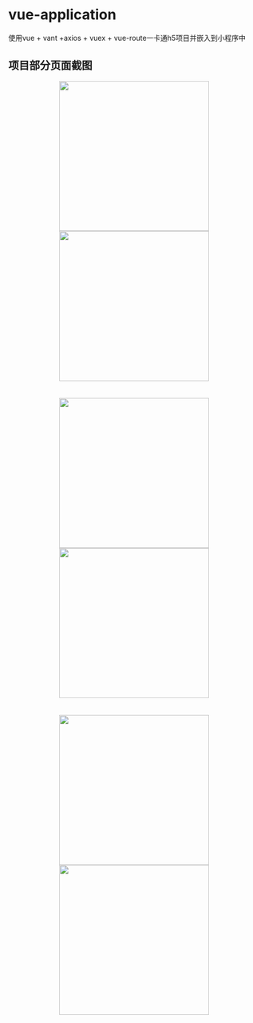 # vue-application

使用vue + vant +axios + vuex + vue-route一卡通h5项目并嵌入到小程序中

## 项目部分页面截图
<div align=center>
  <img src="https://github.com/mayangyang1/vue-oncard-application/raw/master/src/assets/example/1.jpg" width = "300"  alt="" align="center" />
  <img src="https://github.com/mayangyang1/vue-oncard-application/raw/master/src/assets/example/2.jpg" width = "300"  alt="" align="center" />
</div></br></br>
<div align=center>
  <img src="https://github.com/mayangyang1/vue-oncard-application/raw/master/src/assets/example/3.jpg" width = "300"  alt="" align="center" />
  <img src="https://github.com/mayangyang1/vue-oncard-application/raw/master/src/assets/example/4.jpg" width = "300"  alt="" align="center" />
</div></br></br>

<div align=center>
  <img src="https://github.com/mayangyang1/vue-oncard-application/raw/master/src/assets/example/5.jpg" width = "300"  alt="" align="center" />
  <img src="https://github.com/mayangyang1/vue-oncard-application/raw/master/src/assets/example/6.jpg" width = "300"  alt="" align="center" />
</div></br></br>

